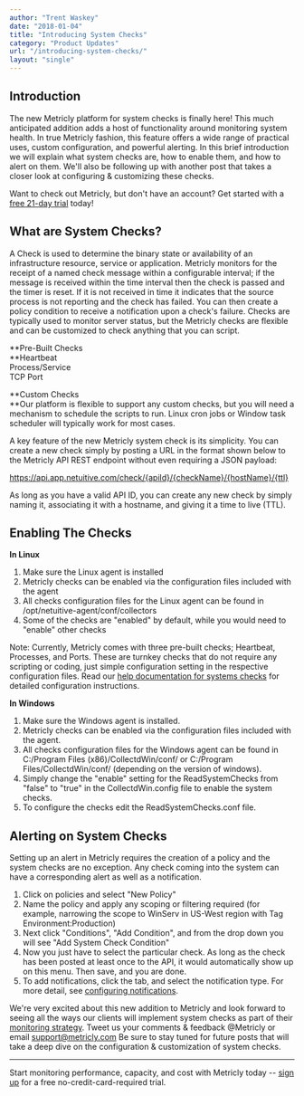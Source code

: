 ```yaml
---
author: "Trent Waskey"
date: "2018-01-04"
title: "Introducing System Checks"
category: "Product Updates"
url: "/introducing-system-checks/"
layout: "single"
---
```

Introduction
------------

The new Metricly platform for system checks is finally here! This much anticipated addition adds a host of functionality around monitoring system health. In true Metricly fashion, this feature offers a wide range of practical uses, custom configuration, and powerful alerting. In this brief introduction we will explain what system checks are, how to enable them, and how to alert on them. We'll also be following up with another post that takes a closer look at configuring & customizing these checks.

Want to check out Metricly, but don't have an account? Get started with a [free 21-day trial](https://www.metricly.com/signup) today!

What are System Checks?
-----------------------

A Check is used to determine the binary state or availability of an infrastructure resource, service or application. Metricly monitors for the receipt of a named check message within a configurable interval; if the message is received within the time interval then the check is passed and the timer is reset. If it is not received in time it indicates that the source process is not reporting and the check has failed. You can then create a policy condition to receive a notification upon a check's failure. Checks are typically used to monitor server status, but the Metricly checks are flexible and can be customized to check anything that you can script.

**Pre-Built Checks\
**Heartbeat\
Process/Service\
TCP Port

**Custom Checks\
**Our platform is flexible to support any custom checks, but you will need a mechanism to schedule the scripts to run.  Linux cron jobs or Window task scheduler will typically work for most cases.

A key feature of the new Metricly system check is its simplicity. You can create a new check simply by posting a URL in the format shown below to the Metricly API REST endpoint without even requiring a JSON payload:

https://api.app.netuitive.com/check/{apiId}/{checkName}/{hostName}/{ttl}

As long as you have a valid API ID, you can create any new check by simply naming it, associating it with a hostname, and giving it a time to live (TTL).

Enabling The Checks
-------------------

**In Linux**

1.  Make sure the Linux agent is installed
2.  Metricly checks can be enabled via the configuration files included with the agent
3.  All checks configuration files for the Linux agent can be found in /opt/netuitive-agent/conf/collectors
4.  Some of the checks are "enabled" by default, while you would need to "enable" other checks

Note: Currently, Metricly comes with three pre-built checks; Heartbeat, Processes, and Ports.  These are turnkey checks that do not require any scripting or coding, just simple configuration setting in the respective configuration files. Read our [help documentation for systems checks](https://www.metricly.com/support/events/checks) for detailed configuration instructions.

**In Windows**

1.  Make sure the Windows agent is installed.
2.  Metricly checks can be enabled via the configuration files included with the agent.
3.  All checks configuration files for the Windows agent can be found in C:/Program Files (x86)/CollectdWin/conf/ or C:/Program Files/CollectdWin/conf/ (depending on the version of windows).
4.  Simply change the "enable" setting for the ReadSystemChecks from "false" to "true" in the CollectdWin.config file to enable the system checks.
5.  To configure the checks edit the ReadSystemChecks.conf file.

Alerting on System Checks
-------------------------

Setting up an alert in Metricly requires the creation of a policy and the system checks are no exception.  Any check coming into the system can have a corresponding alert as well as a notification.

1.  Click on policies and select "New Policy"
2.  Name the policy and apply any scoping or filtering required (for example, narrowing the scope to WinServ in US-West region with Tag Environment:Production)
3.  Next click "Conditions", "Add Condition", and from the drop down you will see "Add System Check Condition"
4.  Now you just have to select the particular check. As long as the check has been posted at least once to the API, it would automatically show up on this menu. Then save, and you are done.
5.  To add notifications, click the tab, and select the notification type. For more detail, see [configuring notifications](https://www.metricly.com/support/events/notifications).

We're very excited about this new addition to Metricly and look forward to seeing all the ways our clients will implement system checks as part of their [monitoring strategy](https://www.metricly.com/evaluate-monitoring-strategy). Tweet us your comments & feedback @Metricly or email support@metricly.com Be sure to stay tuned for future posts that will take a deep dive on the configuration & customization of system checks.

* * * * *

Start monitoring performance, capacity, and cost with Metricly today -- [sign up](https://www.metricly.com/signup) for a free no-credit-card-required trial.
